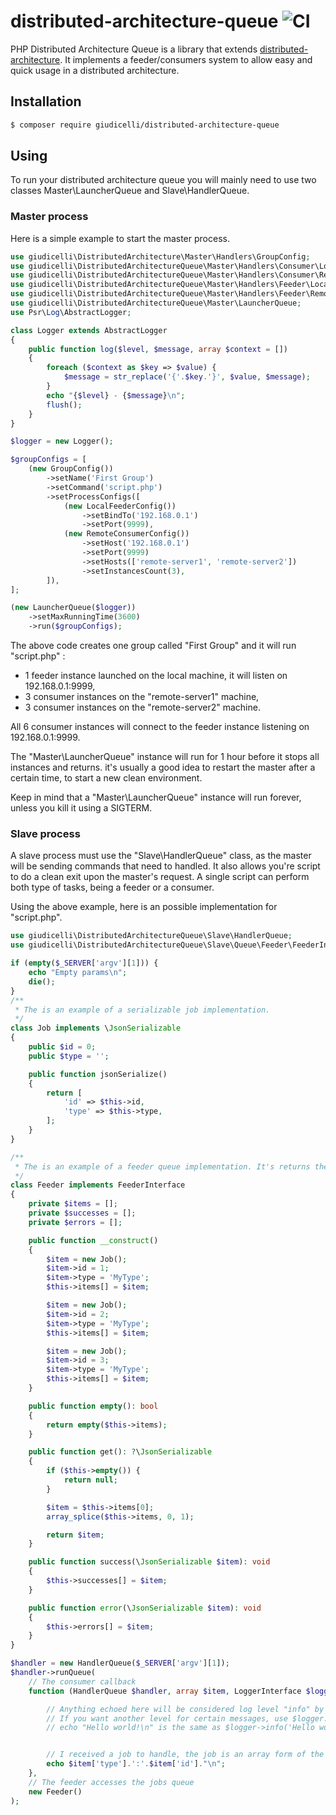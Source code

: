 
# distributed-architecture-queue ![CI](https://github.com/giudicelli/distributed-architecture-queue/workflows/CI/badge.svg)

PHP Distributed Architecture Queue is a library that extends [distributed-architecture](https://github.com/giudicelli/distributed-architecture). It implements a feeder/consumers system to allow easy and quick usage in a distributed architecture.

## Installation

```bash
$ composer require giudicelli/distributed-architecture-queue
```

## Using

To run your distributed architecture queue you will mainly need to use two classes Master\LauncherQueue and Slave\HandlerQueue.

### Master process

Here is a simple example to start the master process.

```php
use giudicelli\DistributedArchitecture\Master\Handlers\GroupConfig;
use giudicelli\DistributedArchitectureQueue\Master\Handlers\Consumer\Local\Config as LocalConsumerConfig;
use giudicelli\DistributedArchitectureQueue\Master\Handlers\Consumer\Remote\Config as RemoteConsumerConfig;
use giudicelli\DistributedArchitectureQueue\Master\Handlers\Feeder\Local\Config as LocalFeederConfig;
use giudicelli\DistributedArchitectureQueue\Master\Handlers\Feeder\Remote\Config as RemoteFeederConfig;
use giudicelli\DistributedArchitectureQueue\Master\LauncherQueue;
use Psr\Log\AbstractLogger;

class Logger extends AbstractLogger
{
    public function log($level, $message, array $context = [])
    {
        foreach ($context as $key => $value) {
            $message = str_replace('{'.$key.'}', $value, $message);
        }
        echo "{$level} - {$message}\n";
        flush();
    }
}

$logger = new Logger();

$groupConfigs = [
    (new GroupConfig())
        ->setName('First Group')
        ->setCommand('script.php')
        ->setProcessConfigs([
            (new LocalFeederConfig())
                ->setBindTo('192.168.0.1')
                ->setPort(9999),
            (new RemoteConsumerConfig())
                ->setHost('192.168.0.1')
                ->setPort(9999)
                ->setHosts(['remote-server1', 'remote-server2'])
                ->setInstancesCount(3),
        ]),
];

(new LauncherQueue($logger))
    ->setMaxRunningTime(3600)
    ->run($groupConfigs);
```

The above code creates one group called "First Group" and it will run "script.php" :
- 1 feeder instance launched on the local machine, it will listen on 192.168.0.1:9999,
- 3 consumer instances on the "remote-server1" machine,
- 3 consumer instances on the "remote-server2" machine.

All 6 consumer instances will connect to the feeder instance listening on 192.168.0.1:9999.

The "Master\LauncherQueue" instance will run for 1 hour before it stops all instances and returns. it's usually a good idea to restart the master after a certain time, to start a new clean environment.

Keep in mind that a "Master\LauncherQueue" instance will run forever, unless you kill it using a SIGTERM.

### Slave process

A slave process must use the "Slave\HandlerQueue" class, as the master will be sending commands that need to handled. It also allows you're script to do a clean exit upon the master's request. A single script can perform both type of tasks, being a feeder or a consumer.

Using the above example, here is an possible implementation for "script.php".

```php
use giudicelli\DistributedArchitectureQueue\Slave\HandlerQueue;
use giudicelli\DistributedArchitectureQueue\Slave\Queue\Feeder\FeederInterface;

if (empty($_SERVER['argv'][1])) {
    echo "Empty params\n";
    die();
}
/**
 * The is an example of a serializable job implementation.
 */
class Job implements \JsonSerializable
{
    public $id = 0;
    public $type = '';

    public function jsonSerialize()
    {
        return [
            'id' => $this->id,
            'type' => $this->type,
        ];
    }
}

/**
 * The is an example of a feeder queue implementation. It's returns the jobs that will be sent to the consumers.
 */
class Feeder implements FeederInterface
{
    private $items = [];
    private $successes = [];
    private $errors = [];

    public function __construct()
    {
        $item = new Job();
        $item->id = 1;
        $item->type = 'MyType';
        $this->items[] = $item;

        $item = new Job();
        $item->id = 2;
        $item->type = 'MyType';
        $this->items[] = $item;

        $item = new Job();
        $item->id = 3;
        $item->type = 'MyType';
        $this->items[] = $item;
    }

    public function empty(): bool
    {
        return empty($this->items);
    }

    public function get(): ?\JsonSerializable
    {
        if ($this->empty()) {
            return null;
        }

        $item = $this->items[0];
        array_splice($this->items, 0, 1);

        return $item;
    }

    public function success(\JsonSerializable $item): void
    {
        $this->successes[] = $item;
    }

    public function error(\JsonSerializable $item): void
    {
        $this->errors[] = $item;
    }
}

$handler = new HandlerQueue($_SERVER['argv'][1]);
$handler->runQueue(
    // The consumer callback
    function (HandlerQueue $handler, array $item, LoggerInterface $logger) {

        // Anything echoed here will be considered log level "info" by the master process.
        // If you want another level for certain messages, use $logger.
        // echo "Hello world!\n" is the same as $logger->info('Hello world!')


        // I received a job to handle, the job is an array form of the Job class.
        echo $item['type'].':'.$item['id']."\n";
    },
    // The feeder accesses the jobs queue
    new Feeder()
);

```